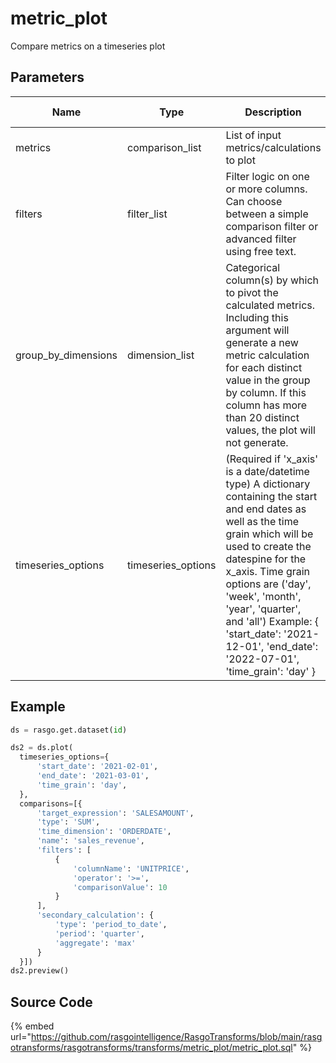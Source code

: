 

# metric_plot

Compare metrics on a timeseries plot

## Parameters

|        Name         |        Type        |                                                                                                                                                                           Description                                                                                                                                                                           | Is Optional |
| ------------------- | ------------------ | --------------------------------------------------------------------------------------------------------------------------------------------------------------------------------------------------------------------------------------------------------------------------------------------------------------------------------------------------------------- | ----------- |
| metrics             | comparison_list    | List of input metrics/calculations to plot                                                                                                                                                                                                                                                                                                                      |             |
| filters             | filter_list        | Filter logic on one or more columns. Can choose between a simple comparison filter or advanced filter using free text.                                                                                                                                                                                                                                          | True        |
| group_by_dimensions | dimension_list     | Categorical column(s) by which to pivot the calculated metrics. Including this argument will generate a new metric calculation for each distinct value in the group by column. If this column has more than 20 distinct values, the plot will not generate.                                                                                                     | True        |
| timeseries_options  | timeseries_options | (Required if 'x_axis' is a date/datetime type) A dictionary containing the start and end dates as well as the time grain which will be used to create the datespine for the x_axis. Time grain options are ('day', 'week', 'month', 'year', 'quarter', and 'all') Example: {   'start_date': '2021-12-01',   'end_date': '2022-07-01',   'time_grain': 'day' }  |             |


## Example

```python
ds = rasgo.get.dataset(id)

ds2 = ds.plot(
  timeseries_options={
      'start_date': '2021-02-01',
      'end_date': '2021-03-01',
      'time_grain': 'day',
  },
  comparisons=[{
      'target_expression': 'SALESAMOUNT',
      'type': 'SUM',
      'time_dimension': 'ORDERDATE',
      'name': 'sales_revenue',
      'filters': [
          {
              'columnName': 'UNITPRICE',
              'operator': '>=',
              'comparisonValue': 10
          }
      ],
      'secondary_calculation': {
          'type': 'period_to_date',
          'period': 'quarter',
          'aggregate': 'max'
      }
  }])
ds2.preview()
```

## Source Code

{% embed url="https://github.com/rasgointelligence/RasgoTransforms/blob/main/rasgotransforms/rasgotransforms/transforms/metric_plot/metric_plot.sql" %}

